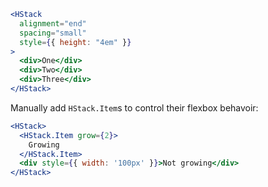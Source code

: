 ```jsx
<HStack
  alignment="end"
  spacing="small"
  style={{ height: "4em" }}
>
  <div>One</div>
  <div>Two</div>
  <div>Three</div>
</HStack>
```

Manually add `HStack.Item`s to control their flexbox behavoir:

```jsx
<HStack>
  <HStack.Item grow={2}>
    Growing
  </HStack.Item>
  <div style={{ width: '100px' }}>Not growing</div>
</HStack>
```
